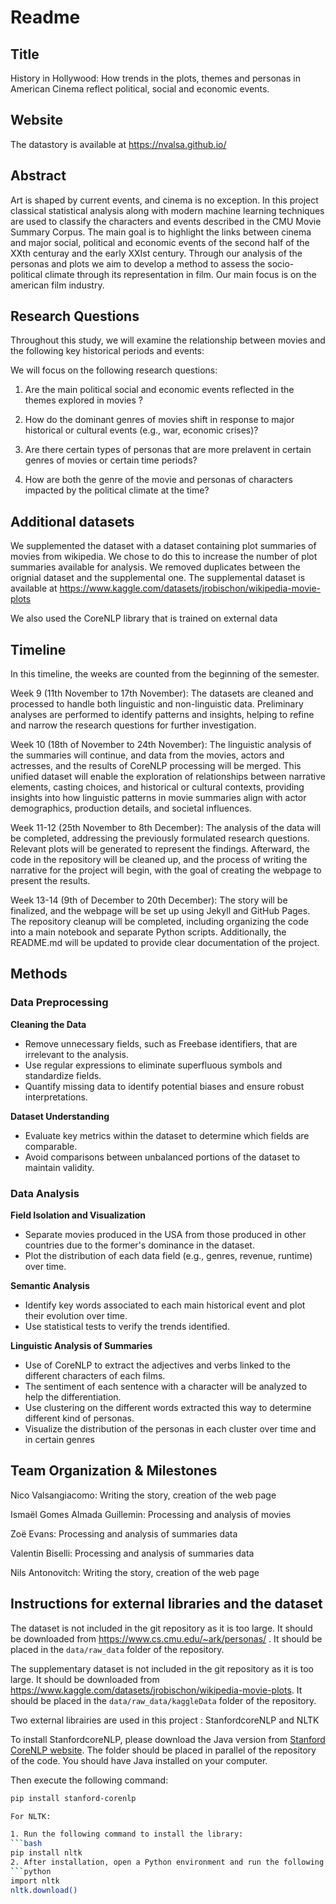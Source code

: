 # Readme

## Title

History in Hollywood: How trends in the plots, themes and personas in American Cinema reflect political, social and economic events.

## Website

The datastory is available at <https://nvalsa.github.io/>

## Abstract

Art is shaped by current events, and  cinema is no exception. In this project classical statistical analysis along with modern machine learning techniques are used to classify the characters and events described in the CMU Movie Summary Corpus. The main goal is to highlight the links between cinema and major social, political and economic events of the second half of the XXth centuray and the early XXIst century. Through our analysis of the personas and plots we aim to develop a method to assess the socio-political climate through its representation in film. Our main focus is on the american film industry.

## Research Questions

Throughout this study, we will examine the relationship between movies and the following key historical periods and events:



We will focus on the following research questions:

1. Are the main political social and economic events reflected in the themes explored in  movies ?  

2. How do the dominant genres of movies shift in response to major historical or cultural events (e.g., war, economic crises)?

3. Are there certain types of personas that are more prelavent in certain genres of movies or certain time periods?

4. How are both the genre of the movie and personas of characters impacted by the political climate at the time?




## Additional datasets

We supplemented the dataset with a dataset containing plot summaries of movies from wikipedia. We chose to do this to increase the number of plot summaries available for analysis. We removed duplicates between the orignial dataset and the supplemental one.
The supplemental dataset is available at  <https://www.kaggle.com/datasets/jrobischon/wikipedia-movie-plots>

We also used the CoreNLP library that is trained on external data

## Timeline

In this timeline, the weeks are counted from the beginning of the semester.

Week 9 (11th November to 17th November):
The datasets are cleaned and processed to handle both linguistic and non-linguistic data. Preliminary analyses are performed to identify patterns and insights, helping to refine and narrow the research questions for further investigation.

Week 10 (18th of November to 24th November):
The linguistic analysis of the summaries will continue, and data from the movies, actors and actresses, and the results of CoreNLP processing will be merged. This unified dataset will enable the exploration of relationships between narrative elements, casting choices, and historical or cultural contexts, providing insights into how linguistic patterns in movie summaries align with actor demographics, production details, and societal influences.

Week 11-12 (25th November to 8th December):
The analysis of the data will be completed, addressing the previously formulated research questions. Relevant plots will be generated to represent the findings. Afterward, the code in the repository will be cleaned up, and the process of writing the narrative for the project will begin, with the goal of creating the webpage to present the results.

Week 13-14 (9th of December to 20th December): 
The story will be finalized, and the webpage will be set up using Jekyll and GitHub Pages. The repository cleanup will be completed, including organizing the code into a main notebook and separate Python scripts. Additionally, the README.md will be updated to provide clear documentation of the project.

## Methods

### Data Preprocessing

**Cleaning the Data**  

- Remove unnecessary fields, such as Freebase identifiers, that are irrelevant to the analysis.  
- Use regular expressions to eliminate superfluous symbols and standardize fields.  
- Quantify missing data to identify potential biases and ensure robust interpretations.  

**Dataset Understanding**  

- Evaluate key metrics within the dataset to determine which fields are comparable.  
- Avoid comparisons between unbalanced portions of the dataset to maintain validity.  

### Data Analysis

**Field Isolation and Visualization**  

- Separate movies produced in the USA from those produced in other countries due to the former's dominance in the dataset.  
- Plot the distribution of each data field (e.g., genres, revenue, runtime) over time.  

**Semantic Analysis**
- Identify key words associated to each main historical event and plot their evolution over time. 
- Use statistical tests to verify the trends identified.

**Linguistic Analysis of Summaries**  

- Use of CoreNLP to extract the adjectives and verbs linked to the different characters of each films. 
- The sentiment of each sentence with a character will be analyzed to help the differentiation.
- Use clustering on the different words extracted this way to determine different kind of personas.
- Visualize the distribution of the personas in each cluster over time and in certain genres 




## Team Organization \& Milestones

Nico Valsangiacomo: Writing the story, creation of the web page

Ismaël Gomes Almada Guillemin: Processing and analysis of movies

Zoë Evans: Processing and analysis of summaries data

Valentin Biselli: Processing and analysis of summaries data

Nils Antonovitch: Writing the story, creation of the web page

## Instructions for external libraries and the dataset

The dataset is not included in the git repository as it is too large. It should be downloaded from <https://www.cs.cmu.edu/~ark/personas/> . It should be placed in the `data/raw_data` folder of the repository.

The supplementary dataset is not included in the git repository as it is too large. It should be downloaded from <https://www.kaggle.com/datasets/jrobischon/wikipedia-movie-plots>. It should be placed in the `data/raw_data/kaggleData` folder of the repository.

Two external librairies are used in this project : StanfordcoreNLP and NLTK

To install StanfordcoreNLP, please download the Java version from [Stanford CoreNLP website](https://stanfordnlp.github.io/CoreNLP/). The folder should be placed in parallel of the repository of the code. 
You should have Java installed on your computer.

Then execute the following command:
   ```bash
   pip install stanford-corenlp

For NLTK:

1. Run the following command to install the library:
   ```bash
   pip install nltk
2. After installation, open a Python environment and run the following commands:
   ```python
   import nltk
   nltk.download()